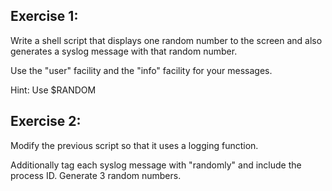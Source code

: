 ## Exercise 1:

Write a shell script that displays one random number to the screen and also generates a syslog message with that random number. 

Use the "user" facility and the "info" facility for your messages.

Hint: Use $RANDOM

## Exercise 2:

Modify the previous script so that it uses a logging function. 

Additionally tag each syslog message with "randomly" and include the process ID. Generate 3 random numbers.
